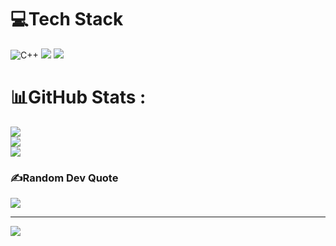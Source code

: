 
# 💻Tech Stack
![C++](https://img.shields.io/badge/c++-%2300599C.svg?style=for-the-badge&logo=c%2B%2B&logoColor=white)
![](https://img.shields.io/badge/c++-%2300599C.svg?style=for-the-badge&logo=c%2B%2B&logoColor=white)
![](https://img.shields.io/badge/-C++-blue?logo=cplusplus](https://img.shields.io/badge/-C++-blue?logo=cplusplus))
# 📊GitHub Stats :
![](https://github-readme-stats.vercel.app/api?username=main-dot-py&theme=radical&hide_border=false&include_all_commits=false&count_private=false)<br/>
![](https://github-readme-streak-stats.herokuapp.com/?user=main-dot-py&theme=radical&hide_border=false)<br/>
![](https://github-readme-stats.vercel.app/api/top-langs/?username=main-dot-py&theme=radical&hide_border=false&include_all_commits=false&count_private=false&layout=compact)

### ✍️Random Dev Quote
![](https://quotes-github-readme.vercel.app/api?type=horizontal&theme=radical)

---
[![](https://visitcount.itsvg.in/api?id=main-dot-py&icon=0&color=0)](https://visitcount.itsvg.in)
